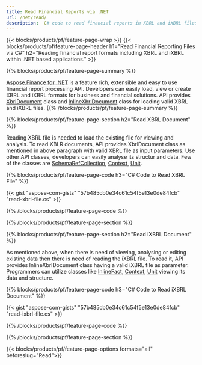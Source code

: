 ```yaml
---
title: Read Financial Reports via .NET
url: /net/read/
description:  C# code to read financial reports in XBRL and iXBRL files via .NET library.
---
```

{{< blocks/products/pf/feature-page-wrap >}}
{{< blocks/products/pf/feature-page-header h1="Read Financial Reporting Files via C#" h2="Reading financial report formats including XBRL and iXBRL within .NET based applications." >}}

{{% blocks/products/pf/feature-page-summary %}}

[Aspose.Finance for .NET](https://products.aspose.com/finance/net/) is a feature rich, extensible and easy to use financial report processing API. Developers can easily load, view or create XBRL and iXBRL formats for business and financial solutions. API provides [XbrlDocument](https://apireference.aspose.com/finance/net/aspose.finance.xbrl/xbrldocument) class and  [InlineXbrlDocument](https://apireference.aspose.com/finance/net/aspose.finance.xbrl.inline/inlinexbrldocument) class for loading valid XBRL and iXBRL files.
{{% /blocks/products/pf/feature-page-summary  %}}

{{% blocks/products/pf/feature-page-section  h2="Read XBRL Document" %}}

Reading XBRL file is needed to load the existing file for viewing and analysis. To read XBLR documents, API provides XbrlDocument class as mentioned in above paragraph with valid XBRL file as input parameters. Use other API classes, developers can easily analyse its structur and data. Few of the classes are [SchemaRefCollection](https://apireference.aspose.com/finance/net/aspose.finance.xbrl/schemarefcollection), [Context](https://apireference.aspose.com/finance/net/aspose.finance.xbrl/context), [Unit](https://apireference.aspose.com/finance/net/aspose.finance.xbrl/unit).

{{% blocks/products/pf/feature-page-code h3="C# Code to Read XBRL File" %}}

{{< gist "aspose-com-gists" "57b485cb0e34c61c54f5e13e0de84fcb" "read-xbrl-file.cs" >}} 

{{% /blocks/products/pf/feature-page-code  %}}

{{% /blocks/products/pf/feature-page-section %}}

{{% blocks/products/pf/feature-page-section  h2="Read iXBRL Document" %}}

As mentioned above, when there is need of viewing, analysing or editing existing data then there is need of reading the iXBRL file. To read it, API provides InlineXbrlDocument class having a valid iXBRL file as parameter. Programmers can utilize classes like [InlineFact](https://apireference.aspose.com/finance/net/aspose.finance.xbrl.inline/inlinefact), [Context](https://apireference.aspose.com/finance/net/aspose.finance.xbrl/context), [Unit](https://apireference.aspose.com/finance/net/aspose.finance.xbrl/unit) viewing its data and structure. 

{{% blocks/products/pf/feature-page-code h3="C# Code to Read iXBRL Document" %}}

{{< gist "aspose-com-gists" "57b485cb0e34c61c54f5e13e0de84fcb" "read-ixbrl-file.cs" >}}

{{% /blocks/products/pf/feature-page-code  %}}

{{% /blocks/products/pf/feature-page-section %}}

{{< blocks/products/pf/feature-page-options formats="all" beforeslug="Read">}}